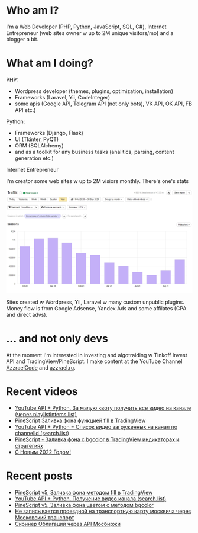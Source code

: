 # Who am I?

I'm a Web Developer (PHP, Python, JavaScript, SQL, C#), Internet Entrepreneur (web sites owner w up to 2M unique visitors/mo) and a blogger a bit.

# What am I doing?

PHP:
- Wordpress developer (themes, plugins, optimization, installation) 
- Frameworks (Laravel, Yii, CodeInteger)
- some apis (Google API, Telegram API (not only bots), VK API, OK API, FB API etc.)

Python:
- Frameworks (Django, Flask)
- UI (Tkinter, PyQT)
- ORM (SQLAlchemy)
- and as a toolkit for any business tasks (analitics, parsing, content generation etc.)

Internet Entrepreneur

I'm creator some web sites w up to 2M visiors monthly. There's one's stats

![Unique visitors in 2021](https://github.com/AzzraelCode/AzzraelCode/blob/main/images/n.jpg?raw=true)

Sites created w Wordpress, Yii, Laravel w many custom unpublic plugins. Money flow is from Google Adsense, Yandex Ads and some affilates (CPA and direct advs).

# ... and not only devs

At the moment I'm interested in investing and algotraiding w Tinkoff Invest API and TradingView/PineScript. I make content at the YouTube Channel [AzzraelCode](https://www.youtube.com/channel/UCf6kozNejHoQuFhBDB8cfxA) and [azzrael.ru](https://azzrael.ru). 

# Recent videos

<!-- AZZCODEYT:START -->
- [YouTube API + Python. За малую квоту получить все видео на канале &lpar;через playlistintems.list&rpar;](https://www.youtube.com/watch?v=rdohBDFBlMo)
- [PineScript Заливка фона функцией fill в TradingView](https://www.youtube.com/watch?v=L-Gsz-MXrTc)
- [YouTube API + Python = Список видео загруженных на канал по channelId &lpar;search.list&rpar;](https://www.youtube.com/watch?v=8_zOR4Jgkxk)
- [PineScript - Заливка фона с bgcolor в TradingView индикаторах и стратегиях](https://www.youtube.com/watch?v=UEO5r4-n4JM)
- [С Новым 2022 Годом!](https://www.youtube.com/watch?v=zUECFnH0uDg)
<!-- AZZCODEYT:END -->


# Recent posts

<!-- AZZRAELRU:START -->
- [PineScript v5, Заливка фона методом fill в TradingView](https://azzrael.ru/pinescript-v5-fill)
- [YouTube API + Python. Получение видео канала &lpar;search.list&rpar;](https://azzrael.ru/youtube-api-python-channel-videos-list)
- [PineScript v5, Заливка фона цветом с методом bgcolor](https://azzrael.ru/pinescript-v5-bgcolor)
- [Не записывается проездной на транспортную карту москвича через Московский транспорт](https://azzrael.ru/proezdnoy-deptrans-error-query)
- [Скринер Облигаций через API Мосбиржи](https://azzrael.ru/bonds-screener-iss-moex-python)
<!-- AZZRAELRU:END -->

